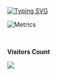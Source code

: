 
[![Typing SVG](https://readme-typing-svg.herokuapp.com/?color=00bfbf&size=35&center=true&vCenter=true&width=1000&lines=html+css+tailwindcss;php+laravel+mysql+dbeaver+figma+adobeXD!+:%29)](https://git.io/typing-svg)

![Metrics](https://metrics.lecoq.io/lucasmjust)

<br>
  <p align="centre"><b>Visitors Count</b></p>  
  <p><img align="center" src="https://profile-counter.glitch.me/{lucasmjust}/count.svg" /></p> 
<br>

  
